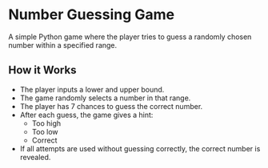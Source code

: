 # Number Guessing Game

A simple Python game where the player tries to guess a randomly chosen number within a specified range.

## How it Works

- The player inputs a lower and upper bound.
- The game randomly selects a number in that range.
- The player has 7 chances to guess the correct number.
- After each guess, the game gives a hint:
  - Too high
  - Too low
  - Correct
- If all attempts are used without guessing correctly, the correct number is revealed.

